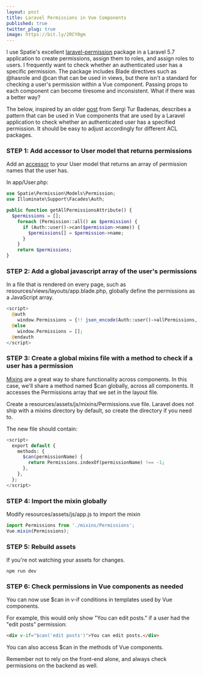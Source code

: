 ```yaml
---
layout: post
title: Laravel Permissions in Vue Components
published: true
twitter_plug: true
image: https://bit.ly/2RCY0gm
---
```


I use Spatie's excellent [laravel-permission](https://github.com/spatie/laravel-permission) package in a Laravel 5.7 application to create permissions, assign them to roles, and assign roles to users. I frequently want to check whether an authenticated user has a specific permission. The package includes Blade directives such as @hasrole and @can that can be used in views, but there isn't a standard for checking a user's permission within a Vue component. Passing props to each component can become tiresome and inconsistent. What if there was a better way?

The below, inspired by an older [post](https://medium.com/@sergiturbadenas/how-i-expose-laravel-permissions-in-vue-js-49dd05bedfce) from Sergi Tur Badenas, describes a pattern that can be used in Vue components that are used by a Laravel application to check whether an authenticated user has a specified permission. It should be easy to adjust accordingly for different ACL packages.

<!--excerpt-->

### STEP 1: Add accessor to User model that returns permissions

Add an [accessor](https://laravel.com/docs/5.7/eloquent-mutators#defining-an-accessor) to your User model that returns an array of permission names that the user has.

In app/User.php:

```php
use Spatie\Permission\Models\Permission;
use Illuminate\Support\Facades\Auth;
````

```php
public function getAllPermissionsAttribute() {
  $permissions = [];
    foreach (Permission::all() as $permission) {
      if (Auth::user()->can($permission->name)) {
        $permissions[] = $permission->name;
      }
    }
    return $permissions;
}
```

### STEP 2: Add a global javascript array of the user's permissions

In a file that is rendered on every page, such as resources/views/layouts/app.blade.php, globally define the permissions as a JavaScript array.

```php
<script>
  @auth
    window.Permissions = {!! json_encode(Auth::user()->allPermissions, true) !!};
  @else
    window.Permissions = [];
  @endauth
</script>
```

### STEP 3: Create a global mixins file with a method to check if a user has a permission

[Mixins](https://vuejs.org/v2/guide/mixins.html) are a great way to share functionality across components. In this case, we'll share a method named $can globally, across all components. It accesses the Permissions array that we set in the layout file.

Create a resources/assets/js/mixins/Permissions.vue file. Laravel does not ship with a mixins directory by default, so create the directory if you need to.

The new file should contain:

```php
<script>
  export default {
    methods: {
      $can(permissionName) {
        return Permissions.indexOf(permissionName) !== -1;
      },
    },
  };
</script>
```


### STEP 4: Import the mixin globally

Modify resources/assets/js/app.js to import the mixin

```javascript
import Permissions from './mixins/Permissions';
Vue.mixin(Permissions);
```

### STEP 5: Rebuild assets

If you're not watching your assets for changes.

```npm run dev```


### STEP 6: Check permissions in Vue components as needed

You can now use $can in v-if conditions in templates used by Vue components. 

For example, this would only show "You can edit posts." if a user had the "edit posts" permission:

```html
<div v-if="$can('edit posts')">You can edit posts.</div>
```

You can also access $can in the methods of Vue components.

Remember not to rely on the front-end alone, and always check permissions on the backend as well. 
